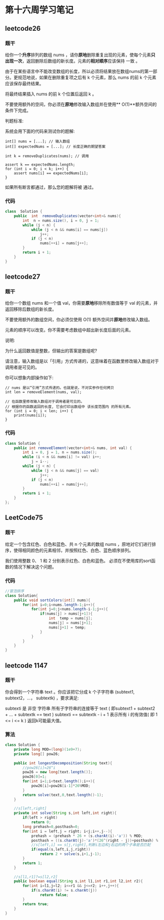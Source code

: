 ﻿# 第十六周学习笔记

## leetcode26
### 题干
给你一个**升序**排列的数组 nums ，请你**原地**删除重复出现的元素，使每个元素**只出现一次**，返回删除后数组的新长度。元素的**相对顺序**应该保持 一致 。

由于在某些语言中不能改变数组的长度，所以必须将结果放在数组nums的第一部分。更规范地说，如果在删除重复项之后有 k 个元素，那么 nums 的前 k 个元素应该保存最终结果。

将最终结果插入 nums 的前 k 个位置后返回 k 。

不要使用额外的空间，你必须在**原地**修改输入数组并在使用** O(1)**额外空间的条件下完成。

判题标准:

系统会用下面的代码来测试你的题解:
```
int[] nums = [...]; // 输入数组
int[] expectedNums = [...]; // 长度正确的期望答案

int k = removeDuplicates(nums); // 调用

assert k == expectedNums.length;
for (int i = 0; i < k; i++) {
    assert nums[i] == expectedNums[i];
}
```
如果所有断言都通过，那么您的题解将被 通过。
### 代码
```java
class  Solution {
	public  int  removeDuplicates(vector<int>& nums){
		int  n = nums.size(), i = 0, j = 1;
		while (j < n) {
			while (j < n && nums[i] == nums[j])
				j++;
			if (j < n)
				nums[++i] = nums[j++];
		}
		return i + 1;
	}
}
```

## leetcode27
### 题干
给你一个数组 nums 和一个值 val，你需要**原地**移除所有数值等于 val 的元素，并返回移除后数组的新长度。

不要使用额外的数组空间，你必须仅使用 O(1) 额外空间并**原地**修改输入数组。

元素的顺序可以改变。你不需要考虑数组中超出新长度后面的元素。

说明:

为什么返回数值是整数，但输出的答案是数组呢?

请注意，输入数组是以「引用」方式传递的，这意味着在函数里修改输入数组对于调用者是可见的。

你可以想象内部操作如下:
```
// nums 是以“引用”方式传递的。也就是说，不对实参作任何拷贝
int len = removeElement(nums, val);

// 在函数里修改输入数组对于调用者是可见的。
// 根据你的函数返回的长度, 它会打印出数组中 该长度范围内 的所有元素。
for (int i = 0; i < len; i++) {
    print(nums[i]);
}
```
### 代码
```java
class Solution {
	public int removeElement(vector<int>& nums, int val) {
		int i = 0, j = 1, n = nums.size();
		while (i < n && nums[i] != val) i++;
			j = i--;
		while (j < n) {
			while (j < n && nums[j] == val) 
				j++;
			if (j < n) 
				nums[++i] = nums[j++];
		}
		return i + 1;
	}
};
```


## LeetCode75
### 题干
给定一个包含红色、白色和蓝色、共 n 个元素的数组 nums ，原地对它们进行排序，使得相同颜色的元素相邻，并按照红色、白色、蓝色顺序排列。

我们使用整数 0、 1 和 2 分别表示红色、白色和蓝色。
必须在不使用库的sort函数的情况下解决这个问题。

### 代码
```java
//冒泡排序
class Solution{
	public void sortColors(int[] nums){
		for(int i=0;i<nums.length-1;i++){
			for(int j=0;j<nums.length-i-1;j++){
				if(nums[j] > nums[j+1]){
					int  temp = nums[j];
					nums[j] = nums[j+1];
					nums[j+1] = temp;
				}
			}
		}
	}
}
```



## leetcode 1147
### 题干
你会得到一个字符串 text 。你应该把它分成 k 个子字符串 (subtext1, subtext2，…， subtextk) ，要求满足:

subtexti 是 非空 字符串
所有子字符串的连接等于 text ( 即subtext1 + subtext2 + ... + subtextk == text )
subtexti == subtextk - i + 1 表示所有 i 的有效值( 即 1 <= i <= k )
返回k可能最大值。

### 算法
```java
class Solution {
	private long MOD=(long)(1e9+7);
	private long[] pow26;
	
	public int longestDecomposition(String text){
		//pow26[i]=26^i
		pow26 = new long[text.length()];
		pow26[0]=1;
		for(int i=1;i<text.length();i++){
			pow26[i]=pow26[i-1]*26%MOD;
		}
        return solve(text,0,text.length()-1);
	}
	
	//s[left,right]
	private int solve(String s,int left,int right){
		if(left > right) 
			return 0;
        long prehash=0,posthash=0;
        for(int i = left,j = right; i<j;i++,j--){
            prehash = (prehash * 26 + (s.charAt(i)-'a')) % MOD;
            posthash = ((s.charAt(j)-'a')*(26^(right - j))+posthash) % MOD;
            //s[left,i] == s[j,right],判断i左边和j右边的两个子串是否匹配
            if(equal(s,left,i,j,right))
	            return 2 + solve(s,i+1,j-1);
        }
        return 1;
    }
    
    //s[l1,r1]?=s[l2,r2]
    public boolean equal(String s,int l1,int r1,int l2,int r2){
		for(int i=l1,j=l2; i<=r1 && j<=r2; i++,j++){
			if(s.charAt(i) != s.charAt(j))
				return false;
        }
        return true;
    }
}
```
